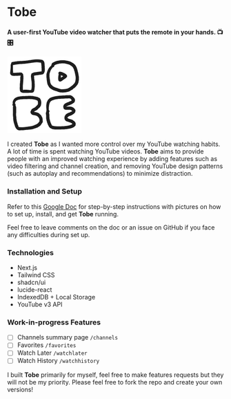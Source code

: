 # Tobe 

#### A user-first YouTube video watcher that puts the remote in your hands. 📺 🎛️

![](public/favicon.png)

I created **Tobe** as I wanted more control over my YouTube watching habits. A lot of time is spent watching YouTube videos. **Tobe** aims to provide people with an improved watching experience by adding features such as video filtering and channel creation, and removing YouTube design patterns (such as autoplay and recommendations) to minimize distraction.

### Installation and Setup

Refer to this [Google Doc](https://docs.google.com/document/d/1-1kwc8BPncW82U872F2eX-EaFXsm5cgBr5bh1R11EdU/edit) for step-by-step instructions with pictures on how to set up, install, and get **Tobe** running.

Feel free to leave comments on the doc or an issue on GitHub if you face any difficulties during set up.

### Technologies

- Next.js
- Tailwind CSS
- shadcn/ui
- lucide-react
- IndexedDB + Local Storage
- YouTube v3 API

### Work-in-progress Features

- [ ] Channels summary page `/channels`
- [ ] Favorites `/favorites`
- [ ] Watch Later `/watchlater`
- [ ] Watch History `/watchhistory`

I built **Tobe** primarily for myself, feel free to make features requests but they will not be my priority. Please feel free to fork the repo and create your own versions!
